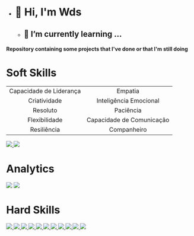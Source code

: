 - # 👋 Hi, I'm Wds
  * ## 🌱 I’m currently learning ...
                                                           

#### Repository containing some projects that I've done or that I'm still doing 

# Soft Skills
|                         |                          |
|:-----------------------:|:------------------------:|
| Capacidade de Liderança |        Empatia           |
| Criatividade            | Inteligência Emocional   |
| Resoluto                | Paciência                |
| Flexibilidade           | Capacidade de Comunicação|
| Resiliência             | Companheiro              |


<a href="https://github.com/wuldson-franco" alt="github" target="_blank">

<img src="https://img.shields.io/badge/GitHub-100000?style=for-the-badge&logo=github&logoColor=white">

</a>

<a href="https://www.linkedin.com/in/wuldson-franco/" alt="linkedin" target="_blank">

<img src="https://img.shields.io/badge/LinkedIn-0077B5?style=for-the-badge&logo=linkedin&logoColor=white">

</a>


# Analytics
<img src="https://github-readme-stats.vercel.app/api?username=wuldson-franco&show_icons=true&theme=dark"/>

<img src="https://github-readme-stats-eight-theta.vercel.app/api/top-langs/?username=wuldson-franco&layout=compact&langs_count=8&theme=dark&include_all_commits=true&count_private=true"/>


# Hard Skills
<a href="https://img.shields.io/badge/Microsoft_SQL_Server-CC2927?style=for-the-badge&logo=microsoft-sql-server&logoColor=white" alt="SqlServer" target="_blank">

<img src="https://img.shields.io/badge/Microsoft_SQL_Server-CC2927?style=for-the-badge&logo=microsoft-sql-server&logoColor=white">

</a>

<a href="https://img.shields.io/badge/MySQL-00000F?style=for-the-badge&logo=mysql&logoColor=white" alt="MySql" target="_blank">

<img src="https://img.shields.io/badge/MySQL-00000F?style=for-the-badge&logo=mysql&logoColor=white">

</a>

<a href="https://img.shields.io/badge/PostgreSQL-316192?style=for-the-badge&logo=postgresql&logoColor=white" alt="Postgres" target="_blank">

<img src="https://img.shields.io/badge/PostgreSQL-316192?style=for-the-badge&logo=postgresql&logoColor=white">

</a>

<a href="https://img.shields.io/badge/MariaDB-01529E?style=for-the-badge&logo=mariadb&logoColor=white" alt="Mariadb" target="_blank">

<img src="https://img.shields.io/badge/MariaDB-01529E?style=for-the-badge&logo=mariadb&logoColor=white">

</a>

<a href="https://img.shields.io/badge/Python-14354C?style=for-the-badge&logo=python&logoColor=white" alt="Python" target="_blank">

<img src="https://img.shields.io/badge/Python-14354C?style=for-the-badge&logo=python&logoColor=white">

</a>

<a href="https://img.shields.io/badge/Markdown-000000?style=for-the-badge&logo=markdown&logoColor=white" alt="Makdown" target="_blank">

<img src="https://img.shields.io/badge/Markdown-000000?style=for-the-badge&logo=markdown&logoColor=white">

</a>

<a href="https://img.shields.io/badge/PowerBI-EDBD11?style=for-the-badge&logo=powerbi&logoColor=white" alt="PowerBI" target="_blank">

<img src="https://img.shields.io/badge/PowerBI-EDBD11?style=for-the-badge&logo=powerbi&logoColor=white">

</a>

<a href="https://img.shields.io/badge/qliksense-66AA3B?style=for-the-badge&logo=qliksense&logoColor=white" alt="QlikSense" target="_blank">

<img src="https://img.shields.io/badge/qliksense-66AA3B?style=for-the-badge&logo=qliksense&logoColor=white">

</a>

<a href="https://v8tech.com.br" alt="" target="_blank">

<img src="https://img.shields.io/badge/WordPress-006E93?style=for-the-badge&logo=wordpress&logoColor=white">

</a>

<a href="https://img.shields.io/badge/Docker-2496ED?style=for-the-badge&logo=docker&logoColor=white" alt="" target="_blank">

<img src="https://img.shields.io/badge/Docker-2496ED?style=for-the-badge&logo=docker&logoColor=white">

</a>

<a href="https://img.shields.io/badge/Git-E34F26?style=for-the-badge&logo=git&logoColor=white" alt="Git" target="_blank">

<img src="https://img.shields.io/badge/Git-E34F26?style=for-the-badge&logo=git&logoColor=white">

</a>
